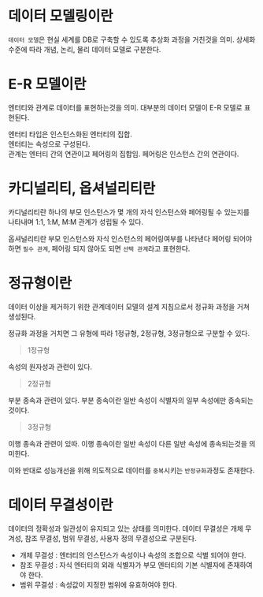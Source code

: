 # 데이터 모델링이란

`데이터 모델`은 현실 세계를 DB로 구축할 수 있도록 추상화 과정을 거친것을 의미. 상세화 수준에 따라 개념, 논리, 물리 데이터 모델로 구분한다.

# E-R 모델이란

엔터티와 관계로 데이터를 표현하는것을 의미. 대부분의 데이터 모델이 E-R 모델로 표현된다.

엔터티 타입은 인스턴스화된 엔터티의 집합.  
엔터티는 속성으로 구성된다.  
관계는 엔터티 간의 연관이고 페어링의 집합임. 페어링은 인스턴스 간의 연관이다.

# 카디널리티, 옵셔널리티란

카디널리티란 하나의 부모 인스턴스가 몇 개의 자식 인스턴스와 페어링될 수 있는지를 나타내며 1:1, 1:M, M:M 관계가 성립될 수 있다.

옵셔널리티란 부모 인스턴스와 자식 인스턴스의 페어링여부를 나타낸다 페어링 되어야하면 `필수 관계`, 페어링 되지 않아도 되면 `선택 관계`라고 표현한다.

# 정규형이란

데이터 이상을 제거하기 위한 관계데이터 모델의 설계 지침으로서 정규화 과정을 거쳐 생성된다.

정규화 과정을 거치면 그 유형에 따라 1정규형, 2정규형, 3정규형으로 구분할 수 있다.

> 1정규형

속성의 원자성과 관련이 있다.

> 2정규형

부분 종속과 관련이 있다. 부분 종속이란 일반 속성이 식별자의 일부 속성에만 종속되는 것이다.

> 3정규형

이행 종속과 관련이 있따. 이행 종속이란 일반 속성이 다른 일반 속성에 종속되는것을 의미한다.

이와 반대로 성능개선을 위해 의도적으로 데이터를 `중복`시키는 `반정규화`과정도 존재한다.

# 데이터 무결성이란

데이터의 정확성과 일관성이 유지되고 있는 상태를 의미한다. 데이터 무결성은 개체 무겨성, 참조 무결성, 범위 무결성, 사용자 정의 무결성으로 구분된다.

- 개체 무결성 : 엔터티의 인스턴스가 속성이나 속성의 조합으로 식별 되어야 한다.
- 참조 무결성 : 자식 엔터티의 외래 식별자가 부모 엔터티의 기본 식별자에 존재하여야 한다.
- 범위 무결성 : 속성값이 지정한 범위에 유효하여야 한다.

